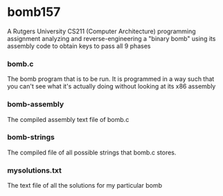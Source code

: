 # bomb157
A Rutgers University CS211 (Computer Architecture) programming assignment analyzing and reverse-engineering a "binary bomb" using its assembly code to obtain keys to pass all 9 phases

### bomb.c
The bomb program that is to be run. It is programmed in a way such that you can't see what it's actually doing without looking at its x86 assembly

### bomb-assembly
The compiled assembly text file of bomb.c

### bomb-strings
The compiled file of all possible strings that bomb.c stores.

### mysolutions.txt
The text file of all the solutions for my particular bomb
